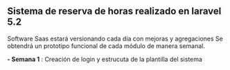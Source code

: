 ## Sistema de reserva de horas realizado en laravel 5.2

Software Saas estará versionando cada día con mejoras y agregaciones
Se obtendrá un prototipo funcional de cada módulo de manera semanal.

**- Semana 1** : Creación de login y estrucuta de la plantilla del sistema
